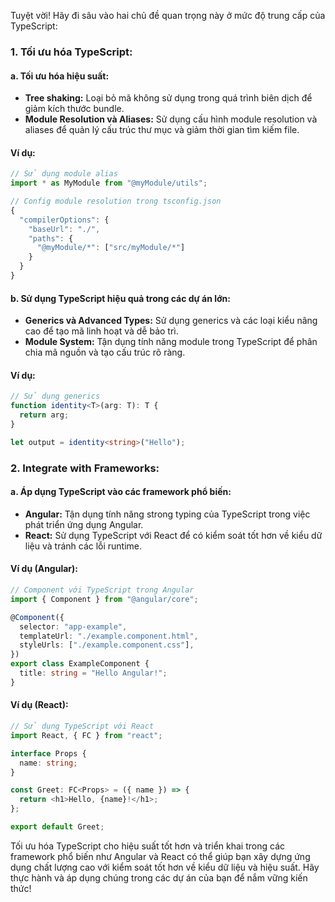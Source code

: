 Tuyệt vời! Hãy đi sâu vào hai chủ đề quan trọng này ở mức độ trung cấp của TypeScript:

### 1. Tối ưu hóa TypeScript:

#### a. Tối ưu hóa hiệu suất:

- **Tree shaking:** Loại bỏ mã không sử dụng trong quá trình biên dịch để giảm kích thước bundle.
- **Module Resolution và Aliases:** Sử dụng cấu hình module resolution và aliases để quản lý cấu trúc thư mục và giảm thời gian tìm kiếm file.

#### Ví dụ:

```typescript
// Sử dụng module alias
import * as MyModule from "@myModule/utils";

// Config module resolution trong tsconfig.json
{
  "compilerOptions": {
    "baseUrl": "./",
    "paths": {
      "@myModule/*": ["src/myModule/*"]
    }
  }
}
```

#### b. Sử dụng TypeScript hiệu quả trong các dự án lớn:

- **Generics và Advanced Types:** Sử dụng generics và các loại kiểu nâng cao để tạo mã linh hoạt và dễ bảo trì.
- **Module System:** Tận dụng tính năng module trong TypeScript để phân chia mã nguồn và tạo cấu trúc rõ ràng.

#### Ví dụ:

```typescript
// Sử dụng generics
function identity<T>(arg: T): T {
  return arg;
}

let output = identity<string>("Hello");
```

### 2. Integrate with Frameworks:

#### a. Áp dụng TypeScript vào các framework phổ biến:

- **Angular:** Tận dụng tính năng strong typing của TypeScript trong việc phát triển ứng dụng Angular.
- **React:** Sử dụng TypeScript với React để có kiểm soát tốt hơn về kiểu dữ liệu và tránh các lỗi runtime.

#### Ví dụ (Angular):

```typescript
// Component với TypeScript trong Angular
import { Component } from "@angular/core";

@Component({
  selector: "app-example",
  templateUrl: "./example.component.html",
  styleUrls: ["./example.component.css"],
})
export class ExampleComponent {
  title: string = "Hello Angular!";
}
```

#### Ví dụ (React):

```typescript
// Sử dụng TypeScript với React
import React, { FC } from "react";

interface Props {
  name: string;
}

const Greet: FC<Props> = ({ name }) => {
  return <h1>Hello, {name}!</h1>;
};

export default Greet;
```

Tối ưu hóa TypeScript cho hiệu suất tốt hơn và triển khai trong các framework phổ biến như Angular và React có thể giúp bạn xây dựng ứng dụng chất lượng cao với kiểm soát tốt hơn về kiểu dữ liệu và hiệu suất. Hãy thực hành và áp dụng chúng trong các dự án của bạn để nắm vững kiến thức!
